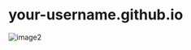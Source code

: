 # your-username.github.io
![image2](https://github.com/user-attachments/assets/a5e316cb-707d-409b-9028-b2ac23eee960)
